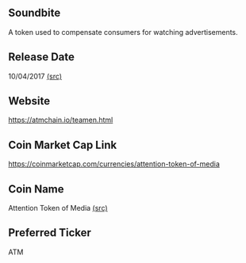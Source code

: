 ## Soundbite

A token used to compensate consumers for watching advertisements.

## Release Date

10/04/2017 [(src)](https://coinmarketcap.com/currencies/attention-token-of-media)

## Website

https://atmchain.io/teamen.html

## Coin Market Cap Link

https://coinmarketcap.com/currencies/attention-token-of-media

## Coin Name

Attention Token of Media [(src)][1]

[1]: https://static.atmchain.io/static/english/ATMChain_Whitepaper(Genesis_Edition).pdf

## Preferred Ticker

ATM

